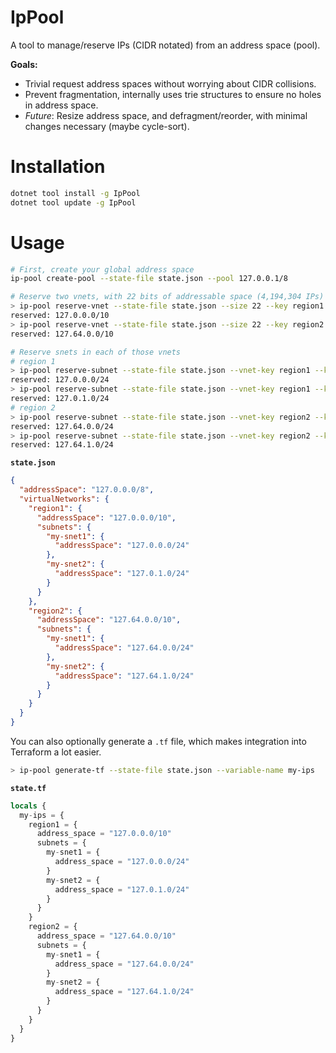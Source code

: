 # IpPool

A tool to manage/reserve IPs (CIDR notated) from an address space (pool).

**Goals:**
* Trivial request address spaces without worrying about CIDR collisions.
* Prevent fragmentation, internally uses trie structures to ensure no holes in address space.
* *Future*: Resize address space, and defragment/reorder, with minimal changes necessary (maybe cycle-sort).

# Installation

```bash
dotnet tool install -g IpPool
dotnet tool update -g IpPool
```

# Usage

```bash
# First, create your global address space
ip-pool create-pool --state-file state.json --pool 127.0.0.1/8

# Reserve two vnets, with 22 bits of addressable space (4,194,304 IPs)
> ip-pool reserve-vnet --state-file state.json --size 22 --key region1
reserved: 127.0.0.0/10
> ip-pool reserve-vnet --state-file state.json --size 22 --key region2
reserved: 127.64.0.0/10

# Reserve snets in each of those vnets
# region 1
> ip-pool reserve-subnet --state-file state.json --vnet-key region1 --key my-snet1 --size 8
reserved: 127.0.0.0/24
> ip-pool reserve-subnet --state-file state.json --vnet-key region1 --key my-snet2 --size 8
reserved: 127.0.1.0/24
# region 2
> ip-pool reserve-subnet --state-file state.json --vnet-key region2 --key my-snet1 --size 8
reserved: 127.64.0.0/24
> ip-pool reserve-subnet --state-file state.json --vnet-key region2 --key my-snet2 --size 8
reserved: 127.64.1.0/24
```

**```state.json```**

```json
{
  "addressSpace": "127.0.0.0/8",
  "virtualNetworks": {
    "region1": {
      "addressSpace": "127.0.0.0/10",
      "subnets": {
        "my-snet1": {
          "addressSpace": "127.0.0.0/24"
        },
        "my-snet2": {
          "addressSpace": "127.0.1.0/24"
        }
      }
    },
    "region2": {
      "addressSpace": "127.64.0.0/10",
      "subnets": {
        "my-snet1": {
          "addressSpace": "127.64.0.0/24"
        },
        "my-snet2": {
          "addressSpace": "127.64.1.0/24"
        }
      }
    }
  }
}
```

You can also optionally generate a ```.tf``` file, which makes integration into Terraform a lot easier.

```bash
> ip-pool generate-tf --state-file state.json --variable-name my-ips
```

**```state.tf```**

```terraform
locals {
  my-ips = {
    region1 = {
      address_space = "127.0.0.0/10"
      subnets = {
        my-snet1 = {
          address_space = "127.0.0.0/24"
        }
        my-snet2 = {
          address_space = "127.0.1.0/24"
        }
      }
    }
    region2 = {
      address_space = "127.64.0.0/10"
      subnets = {
        my-snet1 = {
          address_space = "127.64.0.0/24"
        }
        my-snet2 = {
          address_space = "127.64.1.0/24"
        }
      }
    }
  }
}
```
